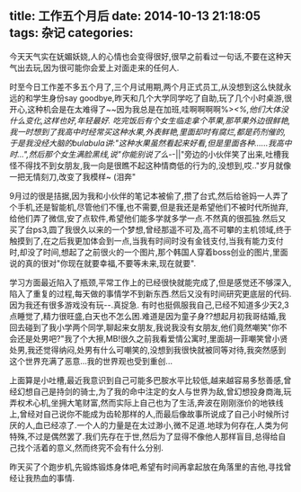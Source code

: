 title: 工作五个月后
date: 2014-10-13 21:18:05
tags: 杂记
categories:
---

今天天气实在妩媚妖娆,人的心情也会变得很好,很早之前看过一句话,不要在这种天气出去玩,因为很可能你会爱上对面走来的任何人.
<!--more-->

 时至今日工作差不多五个月了,三个月试用期,两个月正式员工,从没想到这么快就永远的和学生身份say goodbye,昨天和几个大学同学吃了自助,玩了几个小时桌游,很开心,这种机会是在太难得了~~因为我总是在加班,哇啊啊啊啊%>_<%,他们大体没什么变化,这样也好,年轻最好.
 吃完饭后有个女生临走拿个苹果,那苹果外边很鲜艳,我一时想到了我高中时经常买这种水果,外表鲜艳,里面却时有腐烂,都是药剂催的,于是我没经大脑的bulabula讲:"这种水果虽然看起来好看,但是里面各种......我高中时...",然后那个女生满脸黑线,说"你能别说了么-_-||"旁边的小伙伴笑了出来,吐槽我怪不得找不到女朋友,我一向是很瞧不起这种情商低的行为的,没想到,哎.."岁月就像一把无情刻刀,改变了我模样~ (泪奔"

  9月过的很是拮据,因为我和小伙伴的笔记本被偷了,攒了台式,然后给爸妈一人弄了个手机,还是智能机,尽管他们不懂,也不需要,但是我还是希望他们不被时代所抛弃,给他们弄了微信,安了点软件,希望他们能多学就多学一点.不然真的很孤独.然后又买了台ps3,圆了我很久以来的一个梦想,曾经那遥不可及,高不可攀的主机领域,终于触摸到了,在之后我更加体会到一点,当我有时间时没有金钱支付,当我有能力支付时,却没了时间,想起了之前很火的一个图片,那个韩国人穿着boss创业的图片,里面说的真的很对"你现在就要幸福,不要等未来,现在就要".

  学习方面最近陷入了瓶颈,平常工作上的已经很快就能完成了,但是感觉还不够深入,陷入了重复的过程,每天做的事情学不到新东西.然后又没有时间研究更底层的代码.因为我还有很多游戏没有玩--.真捉急.
  有时也挺佩服我自己,已经不知道多少天2,3点睡觉了,精力很旺盛,白天也不怎么困.难道是因为童子身??想起月初我哥结婚,我回去碰到了我小学两个同学,聊起来女朋友,我说我没有女朋友,他们竟然嘲笑"你不会还是处男吧?"我了个大擦,MB!很久之前我看爱情公寓时,里面胡一菲嘲笑曾小贤处男,我还觉得纳闷,处男有什么可嘲笑的,没想到我很快就被同等对待,我突然感到这个世界充满了恶意...我的世界观也受到重创...

  上面算是小吐槽,最近我意识到自己可能多巴胺水平比较低,越来越容易多愁善感,曾经幻想自己是持剑的骑士,为了我的命中注定的女人与世界为敌,曾幻想投身商海,玩弄权术心机,坐拥大笔财富,然而实际上自己也为了生活,奔波在刚刚涨价的地铁线上,曾经对自己说你不能成为齿轮那样的人,而最后像故事所说成了自己小时候所讨厌的人,血已经凉了.一个人的力量是在太过渺小,微不足道.地球为何存在,人类为何特殊,不过是偶然罢了.我们先存在于世,然后为了显得不像他人那样盲目,总得给自己找个活着的意义,然而终究不会有什么分别.

  昨天买了个跑步机,先锻炼锻炼身体吧,希望有时间再拿起放在角落里的吉他,寻找曾经让我热血的事情.
